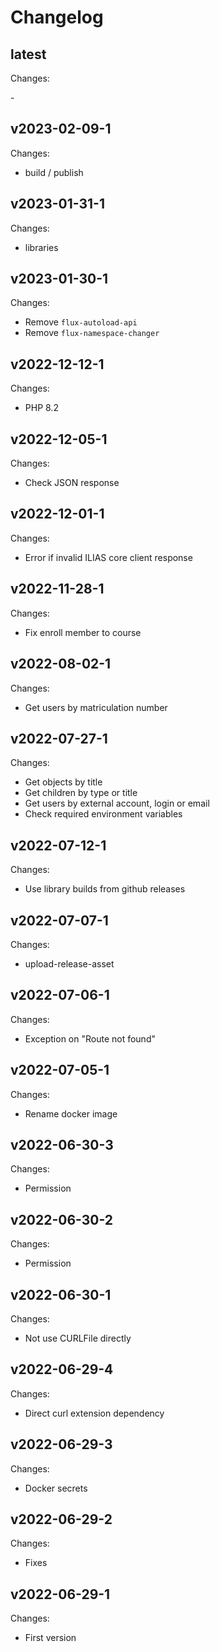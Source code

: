 # Changelog

## latest

Changes:

\-

## v2023-02-09-1

Changes:

- build / publish

## v2023-01-31-1

Changes:

- libraries

## v2023-01-30-1

Changes:

- Remove `flux-autoload-api`
- Remove `flux-namespace-changer`

## v2022-12-12-1

Changes:

- PHP 8.2

## v2022-12-05-1

Changes:

- Check JSON response

## v2022-12-01-1

Changes:

- Error if invalid ILIAS core client response

## v2022-11-28-1

Changes:

- Fix enroll member to course

## v2022-08-02-1

Changes:

- Get users by matriculation number

## v2022-07-27-1

Changes:

- Get objects by title
- Get children by type or title
- Get users by external account, login or email
- Check required environment variables

## v2022-07-12-1

Changes:

- Use library builds from github releases

## v2022-07-07-1

Changes:

- upload-release-asset

## v2022-07-06-1

Changes:

- Exception on "Route not found"

## v2022-07-05-1

Changes:

- Rename docker image

## v2022-06-30-3

Changes:

- Permission

## v2022-06-30-2

Changes:

- Permission

## v2022-06-30-1

Changes:

- Not use CURLFile directly

## v2022-06-29-4

Changes:

- Direct curl extension dependency

## v2022-06-29-3

Changes:

- Docker secrets

## v2022-06-29-2

Changes:

- Fixes

## v2022-06-29-1

Changes:

- First version
